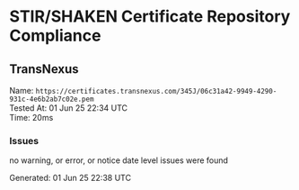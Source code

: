 # STIR/SHAKEN Certificate Repository Compliance

## TransNexus

Name: `https://certificates.transnexus.com/345J/06c31a42-9949-4290-931c-4e6b2ab7c02e.pem`\
Tested At: 01 Jun 25 22:34 UTC\
Time: 20ms

### Issues

no warning, or error, or notice date level issues were found

Generated: 01 Jun 25 22:38 UTC